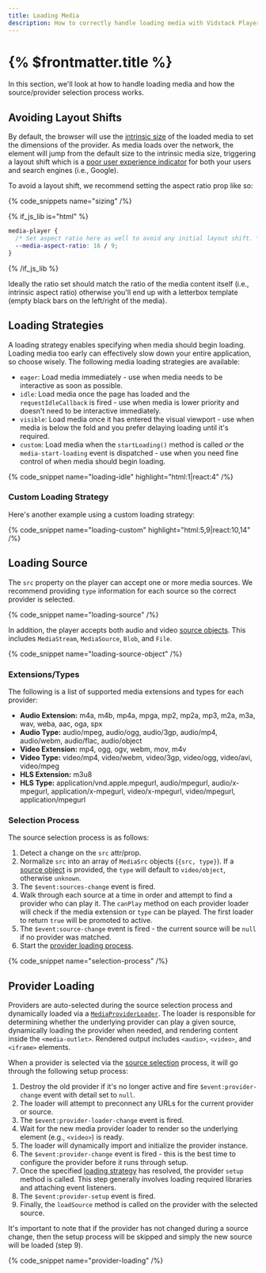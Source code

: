 ```yaml
---
title: Loading Media
description: How to correctly handle loading media with Vidstack Player.
---
```


# {% $frontmatter.title %}

In this section, we'll look at how to handle loading media and how the source/provider selection
process works.

## Avoiding Layout Shifts

By default, the browser will use the [intrinsic size](https://developer.mozilla.org/en-US/docs/Glossary/Intrinsic_Size)
of the loaded media to set the dimensions of the provider. As media loads over the network,
the element will jump from the default size to the intrinsic media size, triggering a layout shift
which is a [poor user experience indicator](https://web.dev/cls) for both your users and search
engines (i.e., Google).

To avoid a layout shift, we recommend setting the aspect ratio prop like so:

{% code_snippets name="sizing" /%}

{% if_js_lib is="html" %}

```css {% copy=true %}
media-player {
  /* Set aspect ratio here as well to avoid any initial layout shift. */
  --media-aspect-ratio: 16 / 9;
}
```

{% /if_js_lib %}

Ideally the ratio set should match the ratio of the media content itself (i.e., intrinsic aspect ratio)
otherwise you'll end up with a letterbox template (empty black bars on the left/right of the media).

## Loading Strategies

A loading strategy enables specifying when media should begin loading. Loading media too early
can effectively slow down your entire application, so choose wisely. The following media loading
strategies are available:

- `eager`: Load media immediately - use when media needs to be interactive as soon as possible.
- `idle`: Load media once the page has loaded and the `requestIdleCallback` is fired - use when media is
  lower priority and doesn't need to be interactive immediately.
- `visible`: Load media once it has entered the visual viewport - use when media is below the fold and you prefer
  delaying loading until it's required.
- `custom`: Load media when the `startLoading()` method is called _or_ the `media-start-loading`
  event is dispatched - use when you need fine control of when media should begin loading.

{% code_snippet name="loading-idle" highlight="html:1|react:4" /%}

### Custom Loading Strategy

Here's another example using a custom loading strategy:

{% code_snippet name="loading-custom" highlight="html:5,9|react:10,14" /%}

## Loading Source

The `src` property on the player can accept one or more media sources. We recommend providing
`type` information for each source so the correct provider is selected.

{% code_snippet name="loading-source" /%}

In addition, the player accepts both audio and video [source objects](/docs/player/providers/video#source-objects).
This includes `MediaStream`, `MediaSource`, `Blob`, and `File`.

{% code_snippet name="loading-source-object" /%}

### Extensions/Types

The following is a list of supported media extensions and types for each provider:

- **Audio Extension:** m4a, m4b, mp4a, mpga, mp2, mp2a, mp3, m2a, m3a, wav, weba, aac, oga, spx
- **Audio Type:** audio/mpeg, audio/ogg, audio/3gp, audio/mp4, audio/webm, audio/flac, audio/object
- **Video Extension:** mp4, ogg, ogv, webm, mov, m4v
- **Video Type:** video/mp4, video/webm, video/3gp, video/ogg, video/avi, video/mpeg
- **HLS Extension:** m3u8
- **HLS Type:** application/vnd.apple.mpegurl, audio/mpegurl, audio/x-mpegurl, application/x-mpegurl,
  video/x-mpegurl, video/mpegurl, application/mpegurl

### Selection Process

The source selection process is as follows:

1. Detect a change on the `src` attr/prop.
2. Normalize `src` into an array of `MediaSrc` objects (`{src, type}`). If a [source object](/docs/player/providers/video#source-objects) is provided, the `type` will default to `video/object`, otherwise `unknown`.
3. The `$event:sources-change` event is fired.
4. Walk through each source at a time in order and attempt to find a provider who can play it.
   The `canPlay` method on each provider loader will check if the media extension or `type`
   can be played. The first loader to return `true` will be promoted to active.
5. The `$event:source-change` event is fired - the current source will be `null` if no provider
   was matched.
6. Start the [provider loading process](#provider-loading).

{% code_snippet name="selection-process" /%}

## Provider Loading

Providers are auto-selected during the source selection process and dynamically
loaded via a [`MediaProviderLoader`](https://github.com/vidstack/player/blob/main/packages/vidstack/src/player/media/providers/types.ts#L14). The loader is responsible for determining whether the underlying provider can play a given
source, dynamically loading the provider when needed, and rendering content inside the `<media-outlet>`.
Rendered output includes `<audio>`, `<video>`, and `<iframe>` elements.

When a provider is selected via the [source selection](#selection-process) process, it will go
through the following setup process:

1. Destroy the old provider if it's no longer active and fire `$event:provider-change` event
   with detail set to `null`.
2. The loader will attempt to preconnect any URLs for the current provider or source.
3. The `$event:provider-loader-change` event is fired.
4. Wait for the new media provider loader to render so the underlying element (e.g., `<video>`) is
   ready.
5. The loader will dynamically import and initialize the provider instance.
6. The `$event:provider-change` event is fired - this is the best time to configure the
   provider before it runs through setup.
7. Once the specified [loading strategy](#loading-strategies) has resolved, the provider `setup`
   method is called. This step generally involves loading required libraries and attaching event
   listeners.
8. The `$event:provider-setup` event is fired.
9. Finally, the `loadSource` method is called on the provider with the selected source.

It's important to note that if the provider has not changed during a source change, then the setup
process will be skipped and simply the new source will be loaded (step 9).

{% code_snippet name="provider-loading" /%}
